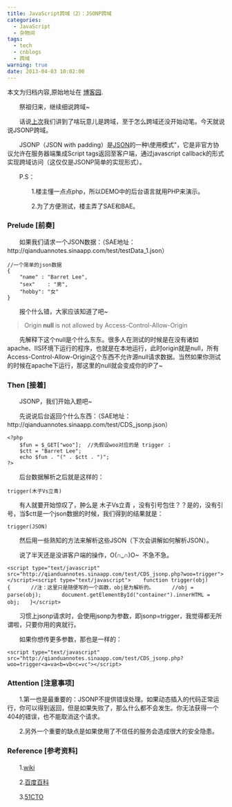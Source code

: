 ```yaml
---
title: JavaScript跨域（2）：JSONP跨域
categories:
  - JavaScript
  - 杂物间
tags:
  - tech
  - cnblogs
  - 跨域
warning: true
date: 2013-04-03 10:02:00
---
```


<div class="history-article">本文为归档内容,原始地址在 <a href="http://www.cnblogs.com/hustskyking/archive/2013/04/03/CDS_jsonp.html" target="_blank">博客园</a>.</div>

<p>　　祭祖归来，继续细说跨域~</p>
<p>　　话说<a title="什么是跨域" href="http://www.cnblogs.com/hustskyking/archive/2013/03/31/CDS-introduce.html" target="_blank">上次</a>我们讲到了啥玩意儿是跨域，至于怎么跨域还没开始动笔。今天就说说JSONP跨域。</p>
<p>　　JSONP（JSON with padding）是<a class="titlelink" href="http://www.cnblogs.com/hustskyking/articles/2986357.html">JSON</a>的一种\使用模式"，它是非官方协议<span>允许在服务器端集成Script tags返回至客户端，通过javascript callback的形式实现跨域访问（这仅仅是JSONP简单的实现形式）。</span></p>
<p>　　P.S：</p>
<p>　　　　1.楼主懂一点点php，所以DEMO中的后台语言就用PHP来演示。</p>
<p>　　　　2.为了方便测试，楼主弄了SAE和BAE。</p>


<h3>Prelude [前奏]</h3>
<p>　　如果我们请求一个JSON数据：（SAE地址：<span>http://qianduannotes.sinaapp.com/test/testData_1.json</span>）</p>

```
//一个简单的json数据
{
    "name" : "Barret Lee",
    "sex"    : "男",
    "hobby": "女"
}

```

<p>　　报个什么错，大家应该知道了吧~&nbsp;</p>
<blockquote>
<p><span>Origin<span><strong>&nbsp;null&nbsp;</strong></span>is not allowed by Access-Control-Allow-Origin</span></p>
</blockquote>
<p>　　先解释下这个null是个什么东东。很多人在测试的时候是在没有诸如apache、IIS环境下运行的程序，也就是在本地运行，此时origin就是null，所有<span>Access-Control-Allow-Origin这个东西不允许源null请求数据。当然如果你测试的时候在apache下运行，那这里的null就会变成你的IP了~</span></p>


<h3><span>Then [接着]</span></h3>
<p><span>　　JSONP，我们开始入题吧~&nbsp;</span></p>
<p><span>　　先说说后台返回个什么东西：（SAE地址：<span>http://qianduannotes.sinaapp.com/test/CDS_jsonp.json</span>）</span></p>

```
<?php
    $fun = $_GET["woo"];  //先假设woo对应的是 trigger ；
    $ctt = "Barret Lee";
    echo $fun . "(" . $ctt . ")";
?>

```

<p>　　后台数据解析之后就是这样的：</p>

```
trigger(木子Vs立青)

```

<p>　　有人就要开始惊叹了，肿么是 木子Vs立青&nbsp;，没有引号包住？？是的，没有引号，当$ctt是一个json数据的时候，我们得到的结果就是：</p>

```
trigger(JSON)

```

<p>　　然后用一些熟知的方法来解析这些JSON（下次会讲解如何解析JSON）。</p>
<p>　　说了半天还是没讲客户端的操作，O(&cap;_&cap;)O~ &nbsp;不急不急。</p>

```
<script type="text/javascript" src="http://qianduannotes.sinaapp.com/test/CDS_jsonp.php?woo=trigger"></script><script type="text/javascript">    function trigger(obj){　　　　//注：这里只是随便写的一个函数，obj是为解析的。　　　　//obj = parse(obj);　　　　document.getElementById("container").innerHTML = obj;　　}</script>

```

<p>　　习惯上jsonp请求时，会使用jsonp为参数，即<span>jsonp=trigger</span>，我觉得都无所谓啦，只要你用的爽就行。</p>
<p>　　如果你想传更多参数，那也是一样的：</p>

```
<script type="text/javascript" src="http://qianduannotes.sinaapp.com/test/CDS_jsonp.php?woo=trigger<a=va<b=vb<c=vc"></script>

```



<h3>Attention [注意事项]</h3>
<p>　　1.第一也是最重要的：JSONP不提供错误处理。如果动态插入的代码正常运行，你可以得到返回，但是如果失败了，那么什么都不会发生。你无法获得一个404的错误，也不能取消这个请求。</p>
<p>　　2.另外一个重要的缺点是如果使用了不信任的服务会造成很大的安全隐患。</p>


<h3>Reference [参考资料]</h3>
<p>　　1.<a title="wiki jsonp" href="http://zh.wikipedia.org/zh-cn/JSONP" target="_blank">wiki</a></p>
<p>　　2.<a title="百度百科 jsonp" href="http://baike.baidu.com/view/2131174.htm" target="_blank">百度百科</a></p>
<p>　　3.<a title="jsonp" href="http://developer.51cto.com/art/201105/264791.htm" target="_blank">51CTO</a></p>